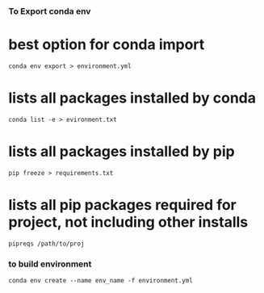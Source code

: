 ### To Export conda env

# best option for conda import 
`conda env export > environment.yml` 

# lists all packages installed by conda 
`conda list -e > evironment.txt`

# lists all packages installed by pip 
`pip freeze > requirements.txt`

# lists all pip packages required for project, not including other installs
`pipreqs /path/to/proj`

### to build environment 

`conda env create --name env_name -f environment.yml` 
